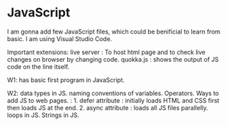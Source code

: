 # JavaScript
I am gonna add few JavaScript files, which could be benificial to learn from basic.
I am using Visual Studio Code.

Important extensions: 
    live server : To host html page and to check live changes on browser by changing code.
    quokka.js : shows the output of JS code on the line itself.

W1: has basic first program in JavaScript.

W2:
    data types in JS.
    naming conventions of variables.
    Operators.
    Ways to add JS to web pages. : 
        1. defer attribute : initially loads HTML and CSS first then loads JS at the end.
        2. async attribute : loads all JS files parallelly.
    loops in JS.
    Strings in JS.
    
